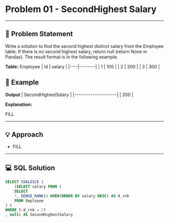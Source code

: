 # Problem 01 - SecondHighest Salary

---

## 📄 Problem Statement
Write a solution to find the second highest distinct salary from the Employee table. 
If there is no second highest salary, return null (return None in Pandas).
The result format is in the following example.

**Table:** Employee
| id | salary |
|----|--------|
| 1  | 100    |
| 2  | 200    |
| 3  | 300    |


## 🧪 Example

**Output**
| SecondHighestSalary |
|---------------------|
| 200                 |
  
**Explanation:**

FILL



---

## 💡 Approach

- FILL

---

## 💻 SQL Solution

```sql
SELECT COALESCE (
    (SELECT salary FROM (
    SELECT
    *, DENSE_RANK() OVER(ORDER BY salary DESC) AS d_rnk
    FROM Employee
) t
WHERE t.d_rnk = 2) 
, null) AS SecondHighestSalary
